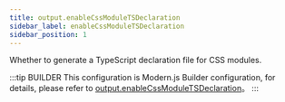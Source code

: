 ```yaml
---
title: output.enableCssModuleTSDeclaration
sidebar_label: enableCssModuleTSDeclaration
sidebar_position: 1
---
```


Whether to generate a TypeScript declaration file for CSS modules.

:::tip BUILDER
This configuration is Modern.js Builder configuration, for details, please refer to [output.enableCssModuleTSDeclaration](https://modernjs.dev/builder/zh/api/config-output.html#output-enablecssmoduletsdeclaration)。
:::

